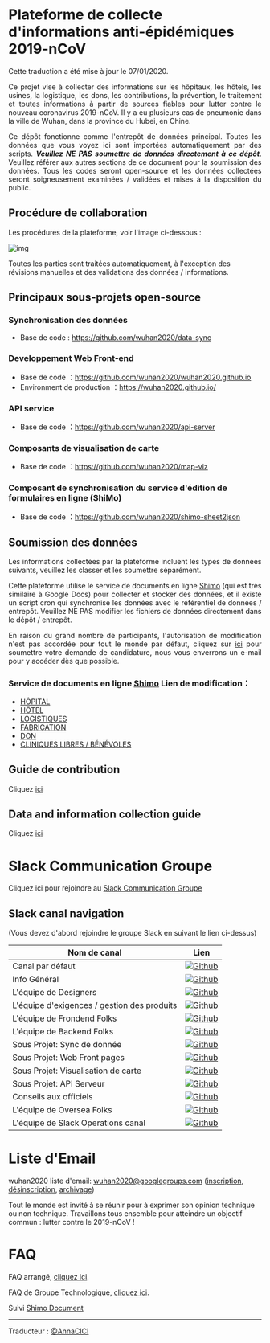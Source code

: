 # Plateforme de collecte d'informations anti-épidémiques 2019-nCoV

Cette traduction a été mise à jour le 07/01/2020.

<div style="text-align: justify">Ce projet vise à collecter des informations sur les hôpitaux, les hôtels, les usines, la logistique, les dons, les contributions, la prévention, le traitement et toutes informations à partir de sources fiables pour lutter contre le nouveau coronavirus 2019-nCoV. Il y a eu plusieurs cas de pneumonie dans la ville de Wuhan, dans la province du Hubei, en Chine. 

Ce dépôt fonctionne comme l'entrepôt de données principal. Toutes les données que vous voyez ici sont importées automatiquement par des scripts. **_Veuillez NE PAS soumettre de données directement à ce dépôt_**. Veuillez référer aux autres sections de ce document pour la soumission des données. Tous les codes seront open-source et les données collectées seront soigneusement examinées / validées et mises à la disposition du public.</div>

## Procédure de collaboration

Les procédures de la plateforme, voir l'image ci-dessous :

![img](https://yokii.cn/i/en.jpg)

Toutes les parties sont traitées automatiquement, à l'exception des révisions manuelles et des validations des données / informations.

##  Principaux sous-projets open-source

### Synchronisation des données

- Base de code : https://github.com/wuhan2020/data-sync

### Developpement Web Front-end  

- Base de code ：https://github.com/wuhan2020/wuhan2020.github.io
- Environment de production ：https://wuhan2020.github.io/

### API service

- Base de code ：https://github.com/wuhan2020/api-server

### Composants de visualisation de carte

- Base de code ：https://github.com/wuhan2020/map-viz

### Composant de synchronisation du service d'édition de formulaires en ligne (ShiMo)

- Base de code ：https://github.com/wuhan2020/shimo-sheet2json

## Soumission des données

<div style="text-align: justify">Les informations collectées par la plateforme incluent les types de données suivants, veuillez les classer et les soumettre séparément.

Cette plateforme utilise le service de documents en ligne [Shimo](https://shimo.im/welcome)  (qui est très similaire à Google Docs) pour collecter et stocker des données, et il existe un script cron qui synchronise les données avec le référentiel de données / entrepôt. Veuillez NE PAS modifier les fichiers de données directement dans le dépôt / entrepôt.

En raison du grand nombre de participants, l'autorisation de modification n'est pas accordée pour tout le monde par défaut, cliquez sur [ici](https://shimo.im/forms/YVJkGrGCWwQPTpqY/fill) pour soumettre votre demande de candidature, nous vous enverrons un e-mail pour y accéder dès que possible.</div>

### Service de documents en ligne [Shimo](https://shimo.im/welcome) Lien de modification：

- [HÔPITAL](https://shimo.im/sheets/q6WP3DpKKgVW63Pr/4WbFN/)
- [HÔTEL](https://shimo.im/sheets/Hd9C3QytrJK3RWxG/z1rye/)
- [LOGISTIQUES](https://shimo.im/sheets/RTHXp3ghtKXY3GcC/MODOC/)
- [FABRICATION](https://shimo.im/sheets/pchvJ6ddyRHHdXtv/MODOC/)
- [DON](https://shimo.im/sheets/W3gxW6cwkYTDY6DD/)
- [CLINIQUES LIBRES / BÉNÉVOLES](https://shimo.im/sheets/JgXjYCJJTRQxJ3GP/MODOC/)

## Guide de contribution

Cliquez [ici](contributing.md)

## Data and information collection guide
Cliquez [ici](information-guide.md)

# Slack Communication Groupe

Cliquez ici pour rejoindre au [Slack Communication Groupe](https://join.slack.com/t/wuhan2020/shared_invite/enQtOTQxMTU4MzgyNTYwLWIxMTMyNWI4NWE2YTk3NGRjZGJhMjUzNmJhMjg1MDQ3OTEzNDE5NGY4MWFhMjRlYWU4MmE3ZGQyOGU4N2YwMzY)

## Slack canal navigation

(Vous devez d'abord rejoindre le groupe Slack en suivant le lien ci-dessus)

| Nom de canal             | Lien              |
|----------------------------|----------------------|
| Canal par défaut            | [![Github](https://img.shields.io/badge/Slack%20Channel-%23anti--2019--ncov-green.svg?style=flat-square&colorB=blue)](https://app.slack.com/client/TT5U1VCPQ/CSS83MZUK)              |
| Info Général           | [![Github](https://img.shields.io/badge/Slack%20Channel-%23general-green.svg?style=flat-square&colorB=blue)](https://app.slack.com/client/TT5U1VCPQ/CSTGKFRCH)                       |
| L'équipe de Designers             | [![Github](https://img.shields.io/badge/Slack%20Channel-%23team--designer-green.svg?style=flat-square&colorB=blue)](https://app.slack.com/client/TT5U1VCPQ/CT70SHJQ0)                |
| L'équipe d'exigences / gestion des produits    | [![Github](https://img.shields.io/badge/Slack%20Channel-%23team--requirement--management-green.svg?style=flat-square&colorB=blue)](https://app.slack.com/client/TT5U1VCPQ/CT99VDWS2) |
| L'équipe de Frondend Folks            | [![Github](https://img.shields.io/badge/Slack%20Channel-%23team--frontend-green.svg?style=flat-square&colorB=blue)](https://app.slack.com/client/TT5U1VCPQ/CT93L48H5)                |
| L'équipe de Backend Folks             | [![Github](https://img.shields.io/badge/Slack%20Channel-%23team--backend-green.svg?style=flat-square&colorB=blue)](https://app.slack.com/client/TT5U1VCPQ/CT93MCEJK)                 |
| Sous Projet: Sync de donnée       | [![Github](https://img.shields.io/badge/Slack%20Channel-%23proj--data--sync-green.svg?style=flat-square&colorB=blue)](https://app.slack.com/client/TT5U1VCPQ/CT4AV807P)              |
| Sous Projet: Web Front pages    | [![Github](https://img.shields.io/badge/Slack%20Channel-%23proj--front--pages-green.svg?style=flat-square&colorB=blue)](https://app.slack.com/client/TT5U1VCPQ/CSTPXN533)            |
| Sous Projet: Visualisation de carte | [![Github](https://img.shields.io/badge/Slack%20Channel-%23proj--map--visualization-green.svg?style=flat-square&colorB=blue)](https://app.slack.com/client/TT5U1VCPQ/CT6HW3X8E)      |
| Sous Projet: API Serveur      | [![Github](https://img.shields.io/badge/Slack%20Channel-%23api--server-green.svg?style=flat-square&colorB=blue)](https://app.slack.com/client/TT5U1VCPQ/CT3V5CDKJ)                   |
| Conseils aux officiels       | [![Github](https://img.shields.io/badge/Slack%20Channel-%23help--advisement-green.svg?style=flat-square&colorB=blue)](https://app.slack.com/client/TT5U1VCPQ/CT7AABP53)              |
| L'équipe de Oversea Folks               | [![Github](https://img.shields.io/badge/Slack%20Channel-%23team--overseas-green.svg?style=flat-square&colorB=blue)](https://app.slack.com/client/TT5U1VCPQ/CTAM5R65U)                |
| L'équipe de Slack Operations canal      | [![Github](https://img.shields.io/badge/Slack%20Channel-%23proj--operation-green.svg?style=flat-square&colorB=blue)](https://app.slack.com/client/TT5U1VCPQ/CSX1X74M9)               |

# Liste d'Email

wuhan2020 liste d'email: [wuhan2020@googlegroups.com](https://groups.google.com/forum/#!forum/wuhan2020) ([inscription](mailto:wuhan2020+subscribe@googlegroups.com), [désinscription](mailto:wuhan2020+unsubscribe@googlegroups.com), [archivage](https://groups.google.com/forum/#!forum/wuhan2020))

Tout le monde est invité à se réunir pour à exprimer son opinion technique ou non technique. Travaillons tous ensemble pour atteindre un objectif commun : lutter contre le 2019-nCoV !

# FAQ

FAQ arrangé, [cliquez ici](../overview/faq.md).

FAQ de Groupe Technologique, [cliquez ici](https://shimo.im/docs/JqX9CvrqphPV9T3J/).

Suivi [Shimo Document](https://shimo.im/docs/DdWvXvtvpxrqrJ83)

---
Traducteur : [@AnnaCICI](https://github.com/AnnaCICI)
